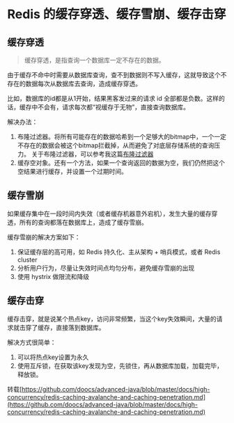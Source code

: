 # Redis 的缓存穿透、缓存雪崩、缓存击穿
## 缓存穿透
> 缓存穿透，是指查询一个数据库一定不存在的数据。

由于缓存不命中时需要从数据库查询，查不到数据则不写入缓存，这就导致这个不存在的数据每次从数据库去查询，造成缓存穿透。

比如，数据库的id都是从1开始，结果黑客发过来的请求 id 全部都是负数。这样的话，缓存中不会有，请求每次都“视缓存于无物”，直接查询数据库。

解决办法：
1. 布隆过滤器。将所有可能存在的数据哈希到一个足够大的bitmap中，一个一定不存在的数据会被这个bitmap拦截掉，从而避免了对底层存储系统的查询压力。
关于布隆过滤器，可以参考我这篇[布隆过滤器](./../算法相关/布隆过滤器.md)
2. 缓存空对象。还有一个方法，如果一个查询返回的数据为空，我们仍然把这个空结果进行缓存，并设置一个过期时间。

## 缓存雪崩
如果缓存集中在一段时间内失效（或者缓存机器意外宕机），发生大量的缓存穿透，所有的查询都落在数据库上，造成了缓存雪崩。

缓存雪崩的解决方案如下：
1. 保证缓存层的高可用，如 Redis 持久化、主从架构 + 哨兵模式，或者 Redis cluster
2. 分析用户行为，尽量让失效时间点均匀分布，避免缓存雪崩的出现
3. 使用 hystrix 做限流和降级

## 缓存击穿
缓存击穿，就是说某个热点key，访问非常频繁，当这个key失效瞬间，大量的请求就击穿了缓存，直接落到数据库。

解决方式很简单：
1. 可以将热点key设置为永久
2. 使用互斥锁，在获取该key发现为空，先锁住，再从数据库加载，加载完毕，释放锁。

转载[https://github.com/doocs/advanced-java/blob/master/docs/high-concurrency/redis-caching-avalanche-and-caching-penetration.md](https://github.com/doocs/advanced-java/blob/master/docs/high-concurrency/redis-caching-avalanche-and-caching-penetration.md) 